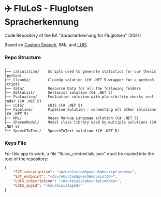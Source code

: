 # ✈️ FluLoS - Fluglotsen Spracherkennung

Code Repository of the BA "Spracherkennung für Fluglotsen" (2021)

Based on [Custom Speech](https://speech.microsoft.com/customspeech), *RML* and [LUIS](https://luis.ai)

### Repo Structure
```
.
├── calculation/    Scripts used to generate statistics for our thesis (python)
├── CleanUp/        CleanUp solution (C# .NET 5 wrapper for a python3 script)
├── data/           Resource Data for all the following folders
├── DeltaList/      DeltaList solution (C# .NET 5)
├── Evaluation/     Evaluation solution with plausibility checks incl. radar (C# .NET 5)
├── LUIS/           LUIS (C# .NET 5)
├── Pipeline/       Pipeline Solution - connecting all other solutions (C# .NET 5)
├── RML/            Regex Markup Language solution (C# .NET 5)
├── SharedModel/    Model class library used by multiple solutions (C# .NET 5)
└── SpeechToText/   SpeechToText solution (C# .NET 5)
```

### Keys File
For this app to work, a file "flulos_credentials.json" must be copied into the root of the repository:
```json
{
	"S2T_subscription": "<AzureCustomSpeechSubscriptionKey>",
	"S2T_endpoint": "<AzureCustomSpeechEndpointID>",
	"LUIS_subscription": "<AzureLuisSubscriptionKey>",
	"LUIS_appid": "<AzureLuisAppId>"
}
```

<!--
# Contributors
![](https://avatars.githubusercontent.com/u/78963050?s=20) vettaioa
![](https://avatars.githubusercontent.com/u/40953430?s=20) hauptpas
-->